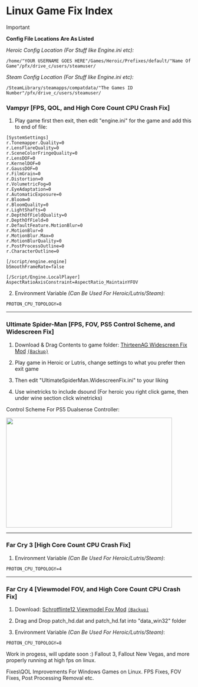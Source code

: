 # Linux Game Fix Index

> [!IMPORTANT] 
> **Config File Locations Are As Listed**
> 
> _Heroic Config Location (For Stuff like Engine.ini etc):_
>
> `/home/"YOUR USERNAME GOES HERE"/Games/Heroic/Prefixes/default/"Name Of Game"/pfx/drive_c/users/steamuser/`
>
> _Steam Config Location (For Stuff like Engine.ini etc):_
>
> `/SteamLibrary/steamapps/compatdata/"The Games ID Number"/pfx/drive_c/users/steamuser/`

### Vampyr [FPS, QOL, and High Core Count CPU Crash Fix]

1. Play game first then exit, then edit "engine.ini" for the game and add this to end of file:

```
[SystemSettings]
r.Tonemapper.Quality=0
r.LensFlareQuality=0
r.SceneColorFringeQuality=0
r.LensDOF=0
r.KernelDOF=0
r.GaussDOF=0
r.FilmGrain=0
r.Distortion=0
r.VolumetricFog=0
r.EyeAdaptation=0
r.AutomaticExposure=0
r.Bloom=0
r.BloomQuality=0
r.LightShafts=0
r.DepthOfFieldQuality=0
r.DepthOfField=0
r.DefaultFeature.MotionBlur=0
r.MotionBlur=0
r.MotionBlur.Max=0
r.MotionBlurQuality=0
r.PostProcessOutline=0
r.CharacterOutline=0

[/script/engine.engine]
bSmoothFrameRate=false

[/Script/Engine.LocalPlayer]
AspectRatioAxisConstraint=AspectRatio_MaintainYFOV
```

2. Environment Variable _(Can Be Used For Heroic/Lutris/Steam)_:
```
PROTON_CPU_TOPOLOGY=8
```
----------------------------------------------------------------
### Ultimate Spider-Man [FPS, FOV, PS5 Control Scheme, and Widescreen Fix]

1. Download & Drag Contents to game folder: <a href="https://github.com/ThirteenAG/WidescreenFixesPack/releases">ThirteenAG Widescreen Fix Mod</a>
<a href="https://github.com/KowabungaOfficial/Linux-Game-Fix-Index/releases/download/GameModBackups/UltimateSpiderManWidescreenFixModBackup.tar.gz">`(Backup)`</a>

2. Play game in Heroic or Lutris, change settings to what you prefer then exit game

3. Then edit "UltimateSpiderMan.WidescreenFix.ini" to your liking

4. Use winetricks to include dsound (For heroic you right click game, then under wine section click winetricks)


Control Scheme For PS5 Dualsense Controller:

<img style="width: 450px; height: 298px;" src="https://kowabungaofficial.github.io/Linux-Game-Fix-Index/QOLPictures/UltimateSpider-Man_PS5ControllerScheme.png">

---------------------------------------------------------------
### Far Cry 3 [High Core Count CPU Crash Fix]

1. Environment Variable _(Can Be Used For Heroic/Lutris/Steam)_:
```
PROTON_CPU_TOPOLOGY=4
```
---------------------------------------------------------------
### Far Cry 4 [Viewmodel FOV, and High Core Count CPU Crash Fix]
1. Download: <a href="https://www.nexusmods.com/farcry4/mods/61?tab=files&file_id=261">Schrotflinte12 Viewmodel Fov Mod</a>
<a href="https://github.com/KowabungaOfficial/Linux-Game-Fix-Index/releases/download/GameModBackups/FarCry4ModBackup.tar.gz">`(Backup)`</a>

2. Drag and Drop patch_hd.dat and patch_hd.fat into "data_win32" folder

3. Environment Variable _(Can Be Used For Heroic/Lutris/Steam)_:
```
PROTON_CPU_TOPOLOGY=8
```

Work in progess, will update soon :) Fallout 3, Fallout New Vegas, and more properly running at high fps on linux.

Fixes\QOL Improvements For Windows Games on Linux. FPS Fixes, FOV Fixes, Post Processing Removal etc.
